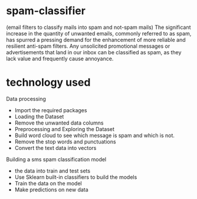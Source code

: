 # spam-classifier

(email filters to classify mails into spam and not-spam mails)
The significant increase in the quantity of unwanted emails, commonly referred to as spam, has spurred a pressing demand for the enhancement of more reliable and resilient anti-spam filters. Any unsolicited promotional messages or advertisements that land in our inbox can be classified as spam, as they lack value and frequently cause annoyance.

# technology used

Data processing

* Import the required packages
* Loading the Dataset
* Remove the unwanted data columns
* Preprocessing and Exploring the Dataset
* Build word cloud to see which message is spam and which is not.
* Remove the stop words and punctuations
* Convert the text data into vectors

Building a sms spam classification model

* the data into train and test sets
* Use Sklearn built-in classifiers to build the models
* Train the data on the model
* Make predictions on new data





